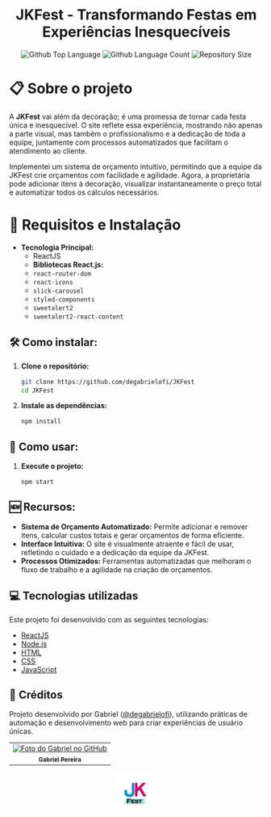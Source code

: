 <h1 align="center">JKFest - Transformando Festas em Experiências Inesquecíveis</h1>

<p align="center">
  <img alt="Github Top Language" src="https://img.shields.io/github/languages/top/degabrielofi/JKFest?color=61dbfd">
  <img alt="Github Language Count" src="https://img.shields.io/github/languages/count/degabrielofi/JKFest?color=61dbfd">
  <img alt="Repository Size" src="https://img.shields.io/github/repo-size/degabrielofi/JKFest?color=61dbfd">
</p>

# :clipboard: Sobre o projeto

A **JKFest** vai além da decoração; é uma promessa de tornar cada festa única e inesquecível. O site reflete essa experiência, mostrando não apenas a parte visual, mas também o profissionalismo e a dedicação de toda a equipe, juntamente com processos automatizados que facilitam o atendimento ao cliente.

Implementei um sistema de orçamento intuitivo, permitindo que a equipe da JKFest crie orçamentos com facilidade e agilidade. Agora, a proprietária pode adicionar itens à decoração, visualizar instantaneamente o preço total e automatizar todos os cálculos necessários.

# 🔗 Requisitos e Instalação

- **Tecnologia Principal:**
  - ReactJS
  - **Bibliotecas React.js:**
  - `react-router-dom`
  - `react-icons`
  - `slick-carousel`
  - `styled-components`
  - `sweetalert2`
  - `sweetalert2-react-content`

## 🛠️ Como instalar:

1. **Clone o repositório:**

   ```bash
   git clone https://github.com/degabrielofi/JKFest
   cd JKFest
   ```

2. **Instale as dependências:**

   ```bash
   npm install
   ```

## 🎯 Como usar:

1. **Execute o projeto:**

   ```bash
   npm start
   ```

## 🆕 Recursos:

- **Sistema de Orçamento Automatizado:** Permite adicionar e remover itens, calcular custos totais e gerar orçamentos de forma eficiente.
- **Interface Intuitiva:** O site é visualmente atraente e fácil de usar, refletindo o cuidado e a dedicação da equipe da JKFest.
- **Processos Otimizados:** Ferramentas automatizadas que melhoram o fluxo de trabalho e a agilidade na criação de orçamentos.

## :computer: Tecnologias utilizadas

Este projeto foi desenvolvido com as seguintes tecnologias:

- [ReactJS](https://reactjs.org/)
- [Node.js](https://nodejs.org/)
- [HTML](https://developer.mozilla.org/docs/Web/HTML)
- [CSS](https://developer.mozilla.org/docs/Web/CSS)
- [JavaScript](https://developer.mozilla.org/docs/Web/JavaScript)

## 🪪 Créditos

Projeto desenvolvido por Gabriel ([@degabrielofi](https://github.com/degabrielofi)), utilizando práticas de automação e desenvolvimento web para criar experiências de usuário únicas.

<table>
  <tr>
    <td align="center">
      <a href="https://github.com/degabrielofi" title="Contributions">
        <img src="https://avatars.githubusercontent.com/u/92073289?v=4" width="100px;" alt="Foto do Gabriel no GitHub"/><br>
        <sub>
          <b>Gabriel Pereira</b>
        </sub>
      </a>
    </td>
  </tr>
</table>

<p align="center">
  <img src="./Interface/src/assets/GitHub/Icon.png" width="15%">
</p>
